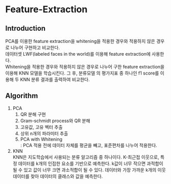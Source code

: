 # Feature-Extraction 

## Introduction
PCA를 이용한 feature extraction을 whitening을 적용한 경우와 적용하지 않은 경우로 나누어 구현하고 비교한다.   
데이터셋 LWF(labeled faces in the world)를 이용해 feature extraction에 사용한다.   
Whitening을 적용한 경우와 적용하지 않은 경우로 나누어 구한 feature extraction을 이용해 KNN 모델을 학습시킨다. 그 후, 분류모델
의 평가지표 중 하나인 f1 score를 이용해 두 KNN 분류 결과를 출력하여 비교한다.  

## Algorithm
1. PCA  
    1. QR 분해 구현
    2. Gram-schmidt process와 QR 분해
    3. 고유값, 고유 벡터 추출
    4. 상위 n개의 파라미터 추출
    5. PCA with Whitening  
    : PCA 적용 전에 데이터 자체를 평균을 빼고, 표준편차를 나누어 적용한다. 
2. KNN  
KNN은 지도학습에서 사용되는 분류 알고리즘 중 하나이다. K-최근접 이웃으로, 특정 데이터를 k개의 인접한 요소를 기반으로 예측한다. k값이 너무 작으면 과적합이 
될 수 있고 값이 너무 크면 과소적합이 될 수 있다. 데이터와 가장 가까운 k개의 이웃 데이터를 찾아 데이터의 클래스와 값을 예측한다.  
